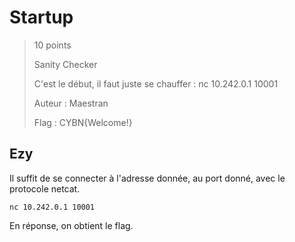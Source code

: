 # Startup

> 10 points
>
> Sanity Checker
> 
> C'est le début, il faut juste se chauffer :
> nc 10.242.0.1 10001
>
> Auteur : Maestran
>
> Flag : CYBN{Welcome!}

## Ezy

Il suffit de se connecter à l'adresse donnée, au port donné, avec le protocole netcat. 

```
nc 10.242.0.1 10001
```

En réponse, on obtient le flag.